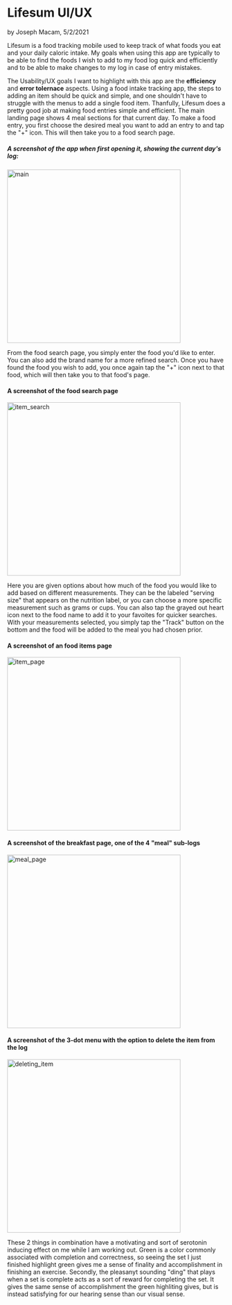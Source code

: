 # Lifesum UI/UX
by Joseph Macam, 5/2/2021

Lifesum is a food tracking mobile used to keep track of what foods you eat and your daily caloric intake. 
My goals when using this app are typically to be able to find the foods I wish to add to my food log quick
and efficiently and to be able to make changes to my log in case of entry mistakes. 

The Usability/UX goals I want to highlight with this app are the **efficiency** and **error tolernace** aspects. 
Using a food intake tracking app, the steps to adding an item should be quick and simple, and one shouldn't have to struggle
with the menus to add a single food item. Thanfully, Lifesum does a pretty good job at making food entries simple and efficient.
The main landing page shows 4 meal sections for that current day. To make a food entry, you first choose the desired meal
you want to add an entry to and tap the "+" icon. This will then take you to a food search page.

##### A screenshot of the app when first opening it, showing the current day's log:
<img src="../assets/j02/main.jpg" alt="main" width="400"/>

From the food search page, you simply enter the food you'd like to enter. You can also add the brand name for a more refined search. Once
you have found the food you wish to add, you once again tap the "+" icon next to that food, which will then take you to that food's page.

#### A screenshot of the food search page
<img src="../assets/j02/item_search.jpg" alt="item_search" width="400"/>

Here you are given options about how much of the food you would like to add based on different measurements. They can be the labeled 
"serving size" that appears on the nutrition label, or you can choose a more specific measurement such as grams or cups. You can
also tap the grayed out heart icon next to the food name to add it to your favoites for quicker searches. With your measurements selected,
you simply tap the "Track" button on the bottom and the food will be added to the meal you had chosen prior.

#### A screenshot of an food items page
<img src="../assets/j02/item_page.jpg" alt="item_page" width="400"/>



#### A screenshot of the breakfast page, one of the 4 "meal" sub-logs
<img src="../assets/j02/meal_page.jpg" alt="meal_page" width="400"/>

#### A screenshot of the 3-dot menu with the option to delete the item from the log
<img src="../assets/j02/deleting_item.jpg" alt="deleting_item" width="400"/>

These 2 things in combination have a motivating and sort of serotonin inducing effect on me while I am
working out. Green is a color commonly associated with completion and correctness, so seeing the set
I just finished highlight green gives me a sense of finality and accomplishment in finishing an exercise.
Secondly, the pleasanyt sounding "ding" that plays when a set is complete acts as a sort of reward for
completing the set. It gives the same sense of accomplishment the green highliting gives, but is instead
satisfying for our hearing sense than our visual sense.
